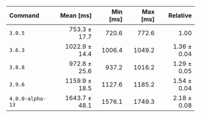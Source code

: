 | Command | Mean [ms] | Min [ms] | Max [ms] | Relative |
|:---|---:|---:|---:|---:|
| `3.0.5` | 753.3 ± 17.7 | 720.6 | 772.6 | 1.00 |
| `3.6.3` | 1022.9 ± 14.4 | 1006.4 | 1049.2 | 1.36 ± 0.04 |
| `3.8.8` | 972.8 ± 25.6 | 937.2 | 1016.2 | 1.29 ± 0.05 |
| `3.9.6` | 1159.9 ± 18.5 | 1127.6 | 1185.2 | 1.54 ± 0.04 |
| `4.0.0-alpha-13` | 1643.7 ± 48.1 | 1576.1 | 1749.3 | 2.18 ± 0.08 |
